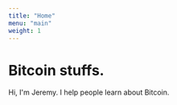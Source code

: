 ```yaml
---
title: "Home"
menu: "main"
weight: 1
---
```


# Bitcoin stuffs.
Hi, I'm Jeremy. I help people learn about Bitcoin.
